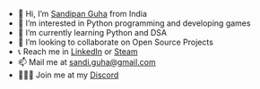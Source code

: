 - 👋 Hi, I’m [Sandipan Guha](https://github.com/SandipanGuha) from India
- 👀 I’m interested in Python programming and developing games
- 🌱 I’m currently learning Python and DSA
- 💞️ I’m looking to collaborate on Open Source Projects
- 📞 Reach me in [LinkedIn](https://www.linkedin.com/in/sandipan-guha-14b12738/) or [Steam](https://steamcommunity.com/id/prince24earth)
- 📫 Mail me at sandi.guha@gmail.com 
- 👨‍👧‍👧 Join me at my [Discord](https://discord.gg/gsuhxc269d)

<!---
SandipanGuha/SandipanGuha is a ✨ special ✨ repository because its `README.md` (this file) appears on your GitHub profile.
You can click the Preview link to take a look at your changes.
--->
